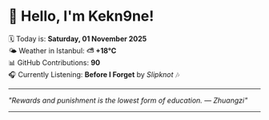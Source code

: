 # 👋 Hello, I'm Kekn9ne!

🗓️ Today is: **Saturday, 01 November 2025**  
🌤️ Weather in Istanbul: **⛅️  +18°C**  
📊 GitHub Contributions: **90**  
🎧 Currently Listening: **Before I Forget** by *Slipknot* 🎶

---

_"Rewards and punishment is the lowest form of education. — *Zhuangzi*"_

---
